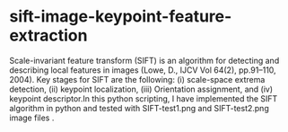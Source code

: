 # sift-image-keypoint-feature-extraction
Scale-invariant feature transform (SIFT) is an algorithm for detecting and describing local features in images (Lowe, D., IJCV Vol 64(2), pp.91–110, 2004). Key stages for SIFT are the following: (i) scale-space extrema detection, (ii) keypoint localization, (iii) Orientation assignment, and (iv) keypoint descriptor.In this python scripting, I have implemented the SIFT algorithm in python and tested with SIFT-test1.png and SIFT-test2.png image files .
